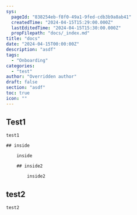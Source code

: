 ```yaml
---
sys:
  pageId: "838254eb-f8f0-49a1-9fed-cdb3b9a8ab41"
  createdTime: "2024-04-15T15:29:00.000Z"
  lastEditedTime: "2024-04-15T15:30:00.000Z"
  propFilepath: "docs/_index.md"
title: "docs"
date: "2024-04-15T00:00:00Z"
description: "asdf"
tags:
  - "Onboarding"
categories:
  - "test"
author: "Overridden author"
draft: false
section: "asdf"
toc: true
icon: ""
---
```


## Test1

	test1

	## inside

		inside

		## inside2

			inside2

## test2

	test2
